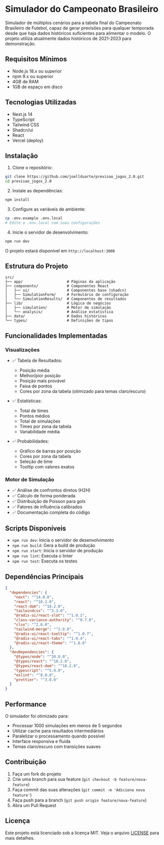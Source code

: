 # Simulador do Campeonato Brasileiro

Simulador de múltiplos cenários para a tabela final do Campeonato Brasileiro de Futebol, capaz de gerar previsões para qualquer temporada desde que haja dados históricos suficientes para alimentar o modelo. O projeto utiliza atualmente dados históricos de 2021-2023 para demonstração.

## Requisitos Mínimos

- Node.js 18.x ou superior
- npm 9.x ou superior
- 4GB de RAM
- 1GB de espaço em disco

## Tecnologias Utilizadas

- Next.js 14
- TypeScript
- Tailwind CSS
- Shadcn/ui
- React
- Vercel (deploy)

## Instalação

1. Clone o repositório:
```bash
git clone https://github.com/joellduarte/previsao_jogos_2.0.git
cd previsao_jogos_2.0
```

2. Instale as dependências:
```bash
npm install
```

3. Configure as variáveis de ambiente:
```bash
cp .env.example .env.local
# Edite o .env.local com suas configurações
```

4. Inicie o servidor de desenvolvimento:
```bash
npm run dev
```

O projeto estará disponível em `http://localhost:3000`

## Estrutura do Projeto

```
src/
├── app/                    # Páginas da aplicação
├── components/             # Componentes React
│   ├── ui/                 # Componentes base (shadcn)
│   ├── SimulationForm/     # Formulário de configuração
│   └── SimulationResults/  # Componentes de resultados
├── lib/                    # Lógica de negócios
│   ├── simulation/         # Motor de simulação
│   └── analysis/           # Análise estatística
├── data/                   # Dados históricos
└── types/                  # Definições de tipos
```

## Funcionalidades Implementadas

### Visualizações
- ✅ Tabela de Resultados:
  - Posição média
  - Melhor/pior posição
  - Posição mais provável
  - Faixa de pontos
  - Cores por zona da tabela (otimizado para temas claro/escuro)

- ✅ Estatísticas:
  - Total de times
  - Pontos médios
  - Total de simulações
  - Times por zona da tabela
  - Variabilidade média

- ✅ Probabilidades:
  - Gráfico de barras por posição
  - Cores por zona da tabela
  - Seleção de time
  - Tooltip com valores exatos

### Motor de Simulação
- ✅ Análise de confrontos diretos (H2H)
- ✅ Cálculo de forma ponderada
- ✅ Distribuição de Poisson para gols
- ✅ Fatores de influência calibrados
- ✅ Documentação completa do código

## Scripts Disponíveis

- `npm run dev`: Inicia o servidor de desenvolvimento
- `npm run build`: Gera a build de produção
- `npm run start`: Inicia o servidor de produção
- `npm run lint`: Executa o linter
- `npm run test`: Executa os testes

## Dependências Principais

```json
{
  "dependencies": {
    "next": "^14.0.0",
    "react": "^18.2.0",
    "react-dom": "^18.2.0",
    "tailwindcss": "^3.3.0",
    "@radix-ui/react-slot": "^1.0.2",
    "class-variance-authority": "^0.7.0",
    "clsx": "^2.0.0",
    "tailwind-merge": "^2.0.0",
    "@radix-ui/react-tooltip": "^1.0.7",
    "@radix-ui/react-tabs": "^1.0.4",
    "@radix-ui/react-theme": "^1.0.0"
  },
  "devDependencies": {
    "@types/node": "^20.0.0",
    "@types/react": "^18.2.0",
    "@types/react-dom": "^18.2.0",
    "typescript": "^5.0.0",
    "eslint": "^8.0.0",
    "prettier": "^3.0.0"
  }
}
```

## Performance

O simulador foi otimizado para:
- Processar 1000 simulações em menos de 5 segundos
- Utilizar cache para resultados intermediários
- Paralelizar o processamento quando possível
- Interface responsiva e fluida
- Temas claro/escuro com transições suaves

## Contribuição

1. Faça um fork do projeto
2. Crie uma branch para sua feature (`git checkout -b feature/nova-feature`)
3. Faça commit das suas alterações (`git commit -m 'Adiciona nova feature'`)
4. Faça push para a branch (`git push origin feature/nova-feature`)
5. Abra um Pull Request

## Licença

Este projeto está licenciado sob a licença MIT. Veja o arquivo [LICENSE](LICENSE) para mais detalhes.
